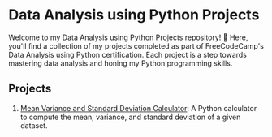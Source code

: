 # Data Analysis using Python Projects


Welcome to my Data Analysis using Python Projects repository! 🐍 Here, you'll find a collection of my projects completed as part of FreeCodeCamp's Data Analysis using Python certification. Each project is a step towards mastering data analysis and honing my Python programming skills.

## Projects

1. [Mean Variance and Standard Deviation Calculator](./Project1_Mean_Variance_StdDev_Calculator): A Python calculator to compute the mean, variance, and standard deviation of a given dataset.

<!-- Add more project links as you complete them -->
